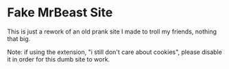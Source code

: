 # Fake MrBeast Site

This is just a rework of an old prank site I made to troll my friends, nothing that big.

Note: if using the extension, "i still don't care about cookies", please disable it in order for this dumb site to work.
